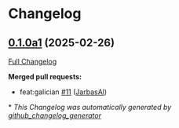 # Changelog

## [0.1.0a1](https://github.com/OpenVoiceOS/ovos-number-parser/tree/0.1.0a1) (2025-02-26)

[Full Changelog](https://github.com/OpenVoiceOS/ovos-number-parser/compare/0.0.2...0.1.0a1)

**Merged pull requests:**

- feat:galician [\#11](https://github.com/OpenVoiceOS/ovos-number-parser/pull/11) ([JarbasAl](https://github.com/JarbasAl))



\* *This Changelog was automatically generated by [github_changelog_generator](https://github.com/github-changelog-generator/github-changelog-generator)*
